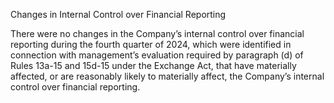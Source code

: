 Changes in Internal Control over Financial Reporting

There were no changes in the Company’s internal control over financial reporting during the fourth quarter of 2024, which were
identified  in  connection  with  management’s  evaluation  required  by  paragraph  (d)  of  Rules  13a-15  and  15d-15  under  the
Exchange  Act,  that  have  materially  affected,  or  are  reasonably  likely  to  materially  affect,  the  Company’s  internal  control  over
financial reporting.